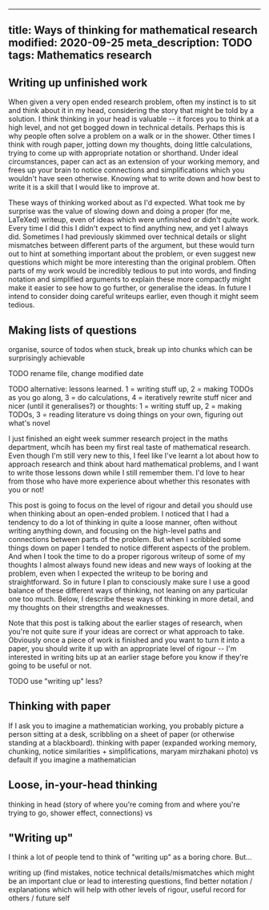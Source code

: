 ----
title: Ways of thinking for mathematical research
modified: 2020-09-25
meta_description: TODO
tags: Mathematics research
----

## Writing up unfinished work

When given a very open ended research problem, often my instinct is to sit and think about it in my head, considering the story that might be told by a solution. I think thinking in your head is valuable -- it forces you to think at a high level, and not get bogged down in technical details. Perhaps this is why people often solve a problem on a walk or in the shower. Other times I think with rough paper, jotting down my thoughts, doing little calculations, trying to come up with appropriate notation or shorthand. Under ideal circumstances, paper can act as an extension of your working memory, and frees up your brain to notice connections and simplifications which you wouldn't have seen otherwise. Knowing what to write down and how best to write it is a skill that I would like to improve at.

These ways of thinking worked about as I'd expected. What took me by surprise was the value of slowing down and doing a proper (for me, LaTeXed) writeup, even of ideas which were unfinished or didn't quite work. Every time I did this I didn't expect to find anything new, and yet I always did. Sometimes I had previously skimmed over technical details or slight mismatches between different parts of the argument, but these would turn out to hint at something important about the problem, or even suggest new questions which might be more interesting than the original problem. Often parts of my work would be incredibly tedious to put into words, and finding notation and simplified arguments to explain these more compactly might make it easier to see how to go further, or generalise the ideas. In future I intend to consider doing careful writeups earlier, even though it might seem tedious.

## Making lists of questions

organise, source of todos when stuck, break up into chunks which can be surprisingly achievable



TODO rename file, change modified date

TODO alternative: lessons learned. 1 = writing stuff up, 2 = making TODOs as you go along, 3 = do calculations, 4 = iteratively rewrite stuff nicer and nicer (until it generalises?)
or thoughts: 1 = writing stuff up, 2 = making TODOs, 3 = reading literature vs doing things on your own, figuring out what's novel

I just finished an eight week summer research project in the maths department, whcih has been my first real taste of mathematical research. Even though I'm still very new to this, I feel like I've learnt a lot about how to approach research and think about hard mathematical problems, and I want to write those lessons down while I still remember them. I'd love to hear from those who have more experience about whether this resonates with you or not!

This post is going to focus on the level of rigour and detail you should use when thinking about an open-ended problem. I noticed that I had a tendency to do a lot of thinking in quite a loose manner, often without writing anything down, and focusing on the high-level paths and connections between parts of the problem. But when I scribbled some things down on paper I tended to notice different aspects of the problem. And when I took the time to do a proper rigorous writeup of some of my thoughts I almost always found new ideas and new ways of looking at the problem, even when I expected the writeup to be boring and straightforward. So in future I plan to consciously make sure I use a good balance of these different ways of thinking, not leaning on any particular one too much. Below, I describe these ways of thinking in more detail, and my thoughts on their strengths and weaknesses.

Note that this post is talking about the earlier stages of research, when you're not quite sure if your ideas are correct or what approach to take. Obviously once a piece of work is finished and you want to turn it into a paper, you should write it up with an appropriate level of rigour -- I'm interested in writing bits up at an earlier stage before you know if they're going to be useful or not.
    
TODO use "writing up" less?

<!--more-->

## Thinking with paper

If I ask you to imagine a mathematician working, you probably picture a person sitting at a desk, scribbling on a sheet of paper (or otherwise standing at a blackboard).
thinking with paper (expanded working memory, chunking, notice similarities + simplifications, maryam mirzhakani photo) vs
default if you imagine a mathematician

## Loose, in-your-head thinking

thinking in head (story of where you're coming from and where you're trying to go, shower effect, connections) vs

## "Writing up"

I think a lot of people tend to think of "writing up" as a boring chore. But...

writing up (find mistakes, notice technical details/mismatches which might be an important clue or lead to interesting questions, find better notation / explanations which will help with other levels of rigour, useful record for others / future self
